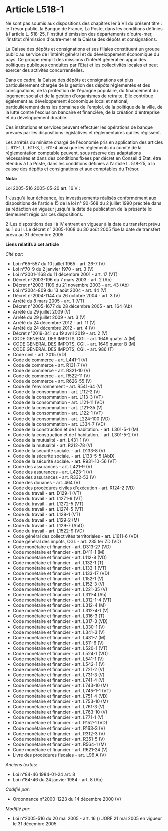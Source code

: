 # Article L518-1

Ne sont pas soumis aux dispositions des chapitres Ier à VII du présent titre : le Trésor public, la Banque de France, La
Poste, dans les conditions définies à l'article L. 518-25, l'institut d'émission des départements d'outre-mer, l'institut
d'émission d'outre-mer et la Caisse des dépôts et consignations. 

La Caisse des dépôts et consignations et ses filiales constituent un groupe public au service de l'intérêt général et du
développement économique du pays. Ce groupe remplit des missions d'intérêt général en appui des politiques publiques
conduites par l'Etat et les collectivités locales et peut exercer des activités concurrentielles. 

Dans ce cadre, la Caisse des dépôts et consignations est plus particulièrement chargée de la gestion des dépôts réglementés
et des consignations, de la protection de l'épargne populaire, du financement du logement social et de la gestion
d'organismes de retraite. Elle contribue également au développement économique local et national, particulièrement dans les
domaines de l'emploi, de la politique de la ville, de la lutte contre l'exclusion bancaire et financière, de la création
d'entreprise et du développement durable. 

Ces institutions et services peuvent effectuer les opérations de banque prévues par les dispositions législatives et
réglementaires qui les régissent. 

Les arrêtés du ministre chargé de l'économie pris en application des articles L. 611-1, L. 611-3, L. 611-4 ainsi que les
règlements du comité de la réglementation comptable peuvent, sous réserve des adaptations nécessaires et dans des conditions
fixées par décret en Conseil d'Etat, être étendus à La Poste, dans les conditions définies à l'article L. 518-25, à la caisse
des dépôts et consignations et aux comptables du Trésor.

**Nota:**

Loi 2005-516 2005-05-20 art. 16 V : 

1-Jusqu'à leur échéance, les investissements réalisés conformément aux dispositions de l'article 15 de la loi n° 90-568 du 2
juillet 1990 précitée dans sa rédaction en vigueur jusqu'à la date de publication de la présente loi demeurent régis par ces
dispositions. 

2-Les dispositions des I à IV entrent en vigueur à la date du transfert prévu au 1 du II. Le décret n° 2005-1068 du 30 août
2005 fixe la date de transfert prévu au 31 décembre 2005.

**Liens relatifs à cet article**

_Cité par_:

  - Loi n°65-557 du 10 juillet 1965 - art. 26-7 (V)
  - Loi n°70-9 du 2 janvier 1970 - art. 3 (V)
  - Loi n°2001-1168 du 11 décembre 2001 - art. 17 (VT)
  - Décret n°2003-196 du 7 mars 2003 - art. 2 (Ab)
  - Décret n°2003-1109 du 21 novembre 2003 - art. 43 (Ab)
  - Loi n°2004-809 du 13 août 2004 - art. 44 (V)
  - Décret n°2004-1144 du 26 octobre 2004 - art. 3 (V)
  - Arrêté du 8 mars 2005 - art. 1 (VT)
  - Décret n°2005-1677 du 28 décembre 2005 - art. 164 (Ab)
  - Arrêté du 29 juillet 2009 (V)
  - Arrêté du 29 juillet 2009 - art. 3 (V)
  - Arrêté du 24 décembre 2012 - art. 11 (V)
  - Arrêté du 24 décembre 2012 - art. 4 (V)
  - Décret n°2019-341 du 19 avril 2019 - art. 2 (V)
  - CODE GENERAL DES IMPOTS, CGI. - art. 1649 quater A (M)
  - CODE GENERAL DES IMPOTS, CGI. - art. 1649 quater B (M)
  - CODE GENERAL DES IMPOTS, CGI. - art. 986 (T)
  - Code civil - art. 2015 (VD)
  - Code de commerce - art. L441-1 (V)
  - Code de commerce - art. R131-7 (V)
  - Code de commerce - art. R321-10 (V)
  - Code de commerce - art. R522-11 (V)
  - Code de commerce - art. R626-55 (V)
  - Code de l'environnement - art. R541-64 (V)
  - Code de la consommation - art. L112-2 (V)
  - Code de la consommation - art. L113-3 (VT)
  - Code de la consommation - art. L121-11 (VD)
  - Code de la consommation - art. L121-35 (V)
  - Code de la consommation - art. L122-1 (VT)
  - Code de la consommation - art. L224-100 (VD)
  - Code de la consommation - art. L334-7 (VD)
  - Code de la construction et de l'habitation. - art. L301-5-1 (M)
  - Code de la construction et de l'habitation. - art. L301-5-2 (V)
  - Code de la mutualité - art. L431-1 (V)
  - Code de la mutualité - art. R212-78 (V)
  - Code de la sécurité sociale. - art. D133-8 (V)
  - Code de la sécurité sociale. - art. L133-5-5 (AbD)
  - Code de la sécurité sociale. - art. R931-10-56 (VT)
  - Code des assurances - art. L421-9 (V)
  - Code des assurances - art. L423-1 (V)
  - Code des assurances - art. R332-53 (V)
  - Code des douanes - art. 464 (V)
  - Code des procédures civiles d'exécution - art. R124-2 (VD)
  - Code du travail - art. D129-1 (VT)
  - Code du travail - art. L1271-9 (VT)
  - Code du travail - art. L1272-5 (VT)
  - Code du travail - art. L1274-5 (VT)
  - Code du travail - art. L128-1 (VT)
  - Code du travail - art. L129-2 (M)
  - Code du travail - art. L129-7 (AbD)
  - Code du travail - art. L1522-9 (VD)
  - Code général des collectivités territoriales - art. L1611-6 (VD)
  - Code général des impôts, CGI. - art. 235 ter ZD (VD)
  - Code monétaire et financier - art. D313-27 (VD)
  - Code monétaire et financier - art. D411-1 (M)
  - Code monétaire et financier - art. L112-8 (VD)
  - Code monétaire et financier - art. L132-1 (T)
  - Code monétaire et financier - art. L133-1 (VT)
  - Code monétaire et financier - art. L133-17 (VD)
  - Code monétaire et financier - art. L152-1 (V)
  - Code monétaire et financier - art. L152-3 (V)
  - Code monétaire et financier - art. L221-35 (V)
  - Code monétaire et financier - art. L311-4 (Ab)
  - Code monétaire et financier - art. L312-1-4 (VT)
  - Code monétaire et financier - art. L312-4 (M)
  - Code monétaire et financier - art. L312-4-1 (V)
  - Code monétaire et financier - art. L316-3 (T)
  - Code monétaire et financier - art. L317-3 (VD)
  - Code monétaire et financier - art. L330-1 (V)
  - Code monétaire et financier - art. L341-3 (V)
  - Code monétaire et financier - art. L431-7 (M)
  - Code monétaire et financier - art. L511-6 (V)
  - Code monétaire et financier - art. L520-1 (VT)
  - Code monétaire et financier - art. L524-1 (VD)
  - Code monétaire et financier - art. L541-1 (V)
  - Code monétaire et financier - art. L542-1 (V)
  - Code monétaire et financier - art. L721-2 (V)
  - Code monétaire et financier - art. L731-3 (V)
  - Code monétaire et financier - art. L741-4 (V)
  - Code monétaire et financier - art. L743-10 (M)
  - Code monétaire et financier - art. L745-1-1 (VT)
  - Code monétaire et financier - art. L751-4 (VD)
  - Code monétaire et financier - art. L753-10 (M)
  - Code monétaire et financier - art. L761-3 (V)
  - Code monétaire et financier - art. L763-10 (V)
  - Code monétaire et financier - art. L771-1 (V)
  - Code monétaire et financier - art. R152-1 (VD)
  - Code monétaire et financier - art. R163-3 (V)
  - Code monétaire et financier - art. R312-3 (V)
  - Code monétaire et financier - art. R351-5 (V)
  - Code monétaire et financier - art. R564-1 (M)
  - Code monétaire et financier - art. R621-24 (V)
  - Livre des procédures fiscales - art. L96 A (V)

_Anciens textes_:

  - Loi n°84-46 1984-01-24 art. 8
  - Loi n°84-46 du 24 janvier 1984 - art. 8 (Ab)

_Codifié par_:

  - Ordonnance n°2000-1223 du 14 décembre 2000 (V)

_Modifié par_:

  - Loi n°2005-516 du 20 mai 2005 - art. 16 () JORF 21 mai 2005 en vigueur le 31 décembre 2005
